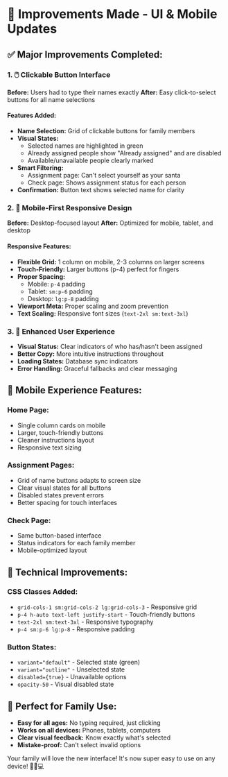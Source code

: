 # 🎉 Improvements Made - UI & Mobile Updates

## ✅ **Major Improvements Completed:**

### 1. 🖱️ **Clickable Button Interface**
**Before:** Users had to type their names exactly
**After:** Easy click-to-select buttons for all name selections

#### **Features Added:**
- **Name Selection:** Grid of clickable buttons for family members
- **Visual States:** 
  - Selected names are highlighted in green
  - Already assigned people show "Already assigned" and are disabled
  - Available/unavailable people clearly marked
- **Smart Filtering:**
  - Assignment page: Can't select yourself as your santa
  - Check page: Shows assignment status for each person
- **Confirmation:** Button text shows selected name for clarity

### 2. 📱 **Mobile-First Responsive Design**
**Before:** Desktop-focused layout
**After:** Optimized for mobile, tablet, and desktop

#### **Responsive Features:**
- **Flexible Grid:** 1 column on mobile, 2-3 columns on larger screens
- **Touch-Friendly:** Larger buttons (p-4) perfect for fingers
- **Proper Spacing:** 
  - Mobile: `p-4` padding
  - Tablet: `sm:p-6` padding  
  - Desktop: `lg:p-8` padding
- **Viewport Meta:** Proper scaling and zoom prevention
- **Text Scaling:** Responsive font sizes (`text-2xl sm:text-3xl`)

### 3. 🎨 **Enhanced User Experience**
- **Visual Status:** Clear indicators of who has/hasn't been assigned
- **Better Copy:** More intuitive instructions throughout
- **Loading States:** Database sync indicators
- **Error Handling:** Graceful fallbacks and clear messaging

## 📱 **Mobile Experience Features:**

### **Home Page:**
- Single column cards on mobile
- Larger, touch-friendly buttons
- Cleaner instructions layout
- Responsive text sizing

### **Assignment Pages:**
- Grid of name buttons adapts to screen size
- Clear visual states for all buttons
- Disabled states prevent errors
- Better spacing for touch interfaces

### **Check Page:**
- Same button-based interface
- Status indicators for each family member
- Mobile-optimized layout

## 🔧 **Technical Improvements:**

### **CSS Classes Added:**
- `grid-cols-1 sm:grid-cols-2 lg:grid-cols-3` - Responsive grid
- `p-4 h-auto text-left justify-start` - Touch-friendly buttons
- `text-2xl sm:text-3xl` - Responsive typography
- `p-4 sm:p-6 lg:p-8` - Responsive padding

### **Button States:**
- `variant="default"` - Selected state (green)
- `variant="outline"` - Unselected state
- `disabled={true}` - Unavailable options
- `opacity-50` - Visual disabled state

## 🎄 **Perfect for Family Use:**
- **Easy for all ages:** No typing required, just clicking
- **Works on all devices:** Phones, tablets, computers
- **Clear visual feedback:** Know exactly what's selected
- **Mistake-proof:** Can't select invalid options

Your family will love the new interface! It's now super easy to use on any device! 🎅📱💻
